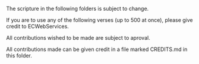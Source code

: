 The scripture in the following folders is subject to change.

If you are to use any of the following verses (up to 500 at once), please give credit to ECWebServices.

All contributions wished to be made are subject to aproval.

All contributions made can be given credit in a file marked CREDITS.md in this folder.